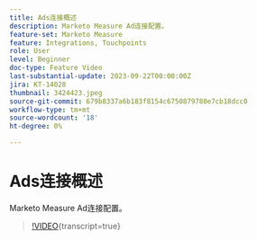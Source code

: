 ```yaml
---
title: Ads连接概述
description: Marketo Measure Ad连接配置。
feature-set: Marketo Measure
feature: Integrations, Touchpoints
role: User
level: Beginner
doc-type: Feature Video
last-substantial-update: 2023-09-22T00:00:00Z
jira: KT-14028
thumbnail: 3424423.jpeg
source-git-commit: 679b8337a6b183f8154c6750879780e7cb18dcc0
workflow-type: tm+mt
source-wordcount: '18'
ht-degree: 0%

---
```



# Ads连接概述

Marketo Measure Ad连接配置。

>[!VIDEO](https://video.tv.adobe.com/v/3424423/?learn=on){transcript=true}

